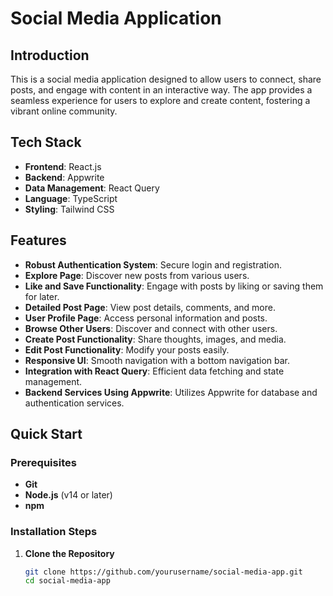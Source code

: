 # Social Media Application

## Introduction
This is a social media application designed to allow users to connect, share posts, and engage with content in an interactive way. The app provides a seamless experience for users to explore and create content, fostering a vibrant online community.

## Tech Stack
- **Frontend**: React.js
- **Backend**: Appwrite
- **Data Management**: React Query
- **Language**: TypeScript
- **Styling**: Tailwind CSS

## Features
- **Robust Authentication System**: Secure login and registration.
- **Explore Page**: Discover new posts from various users.
- **Like and Save Functionality**: Engage with posts by liking or saving them for later.
- **Detailed Post Page**: View post details, comments, and more.
- **User Profile Page**: Access personal information and posts.
- **Browse Other Users**: Discover and connect with other users.
- **Create Post Functionality**: Share thoughts, images, and media.
- **Edit Post Functionality**: Modify your posts easily.
- **Responsive UI**: Smooth navigation with a bottom navigation bar.
- **Integration with React Query**: Efficient data fetching and state management.
- **Backend Services Using Appwrite**: Utilizes Appwrite for database and authentication services.

## Quick Start
### Prerequisites
- **Git**
- **Node.js** (v14 or later)
- **npm**

### Installation Steps
1. **Clone the Repository**
   ```bash
   git clone https://github.com/yourusername/social-media-app.git
   cd social-media-app
